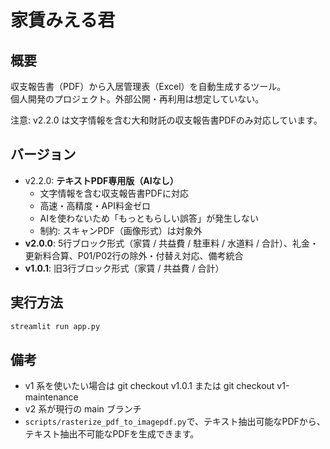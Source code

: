 # 家賃みえる君

## 概要
収支報告書（PDF）から入居管理表（Excel）を自動生成するツール。  
個人開発のプロジェクト。外部公開・再利用は想定していない。

注意: v2.2.0 は文字情報を含む大和財託の収支報告書PDFのみ対応しています。

## バージョン
- v2.2.0: **テキストPDF専用版（AIなし）**  
  - 文字情報を含む収支報告書PDFに対応  
  - 高速・高精度・API料金ゼロ 
  - AIを使わないため「もっともらしい誤答」が発生しない  
  - 制約: スキャンPDF（画像形式）は対象外  
- **v2.0.0**: 5行ブロック形式（家賃 / 共益費 / 駐車料 / 水道料 / 合計）、礼金・更新料合算、P01/P02行の除外・付替え対応、備考統合
- **v1.0.1**: 旧3行ブロック形式（家賃 / 共益費 / 合計）

## 実行方法
```bash
streamlit run app.py
```

## 備考

- v1 系を使いたい場合は git checkout v1.0.1 または git checkout v1-maintenance
- v2 系が現行の main ブランチ
- `scripts/rasterize_pdf_to_imagepdf.py`で、テキスト抽出可能なPDFから、テキスト抽出不可能なPDFを生成できます。

